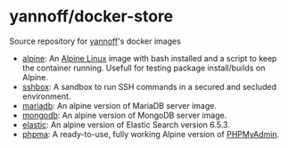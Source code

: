# yannoff/docker-store

Source repository for [yannoff](https://hub.docker.com/u/yannoff/ "Yannoff's DockerHub")'s docker images

- [alpine](alpine): An [Alpine Linux](https://alpinelinux.org/) image with bash installed and a script to keep the container running. Usefull for testing package install/builds on Alpine.
- [sshbox](sshbox): A sandbox to run SSH commands in a secured and secluded environment.
- [mariadb](mariadb): An alpine version of MariaDB server image.
- [mongodb](mongodb): An alpine version of MongoDB server image.
- [elastic](elastic): An alpine version of Elastic Search version 6.5.3.
- [phpma](phpma): A ready-to-use, fully working Alpine version of [PHPMyAdmin](https://github.com/phpmyadmin/docker/tree/master/fpm-alpine).
